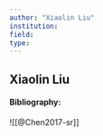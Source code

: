 ```yaml
---
author: "Xiaolin Liu"
institution:
field:
type:
---
```


## Xiaolin Liu
#### Bibliography:

![[@Chen2017-sr]]